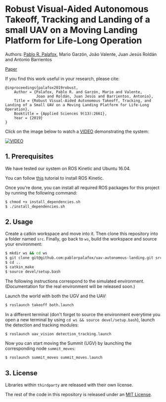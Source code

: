 # Robust Visual-Aided Autonomous Takeoff, Tracking and Landing of a small UAV on a Moving Landing Platform for Life-Long Operation

Authors: [Pablo R. Palafox](https://pablorpalafox.github.io/), Mario Garzón, João Valente, Juan Jesús Roldán and Antonio Barrientos

[Paper](https://www.mdpi.com/2076-3417/9/13/2661)

If you find this work useful in your research, please cite:

    @inproceedings{palafox2019robust,
        Author = {Palafox, Pablo R. and Garzón, Mario and Valente,
                  Joao and Roldán, Juan Jesús and Barrientos, Antonio},
        Title = {Robust Visual-Aided Autonomous Takeoff, Tracking, and Landing of a Small UAV on a Moving Landing Platform for Life-Long Operation},
        Booktitle = {Applied Sciences 9(13):2661},
        Year = {2019}
    }
   


Click on the image below to watch a [VIDEO](https://youtu.be/CCrPBw_we2E) demonstrating the system:

[![VIDEO](http://img.youtube.com/vi/CCrPBw_we2E/0.jpg)](https://youtu.be/CCrPBw_we2E)


## 1. Prerequisites

We have tested our system on ROS Kinetic and Ubuntu 16.04.

You can follow [this](http://wiki.ros.org/kinetic/Installation/Ubuntu) tutorial to install ROS Kinetic.

Once you're done, you can install all required ROS packages for this project by running the following command:

```bash
$ chmod +x install_dependencies.sh
$ ./install_dependencies.sh
```

## 2. Usage

Create a catkin workspace and move into it. Then clone this repository into a folder named `src`. Finally, go back to `ws`, build the workspace and source your environment:

```bash
$ mkdir ws && cd ws
$ git clone git@github.com:pablorpalafox/uav-autonomous-landing.git src
$ cd ..
$ catkin_make
$ source devel/setup.bash
```

The following instructions correspond to the simulated environment. (Documentation for the real environment will be released soon.)

Launch the world with both the UGV and the UAV:

```bash
$ roslaunch takeoff both.launch
```

In a different terminal (don't forget to source the environment everytime you open a new terminal by using `cd ws && source devel/setup.bash`), launch the detection and tracking modules:

```bash
$ roslaunch uav_vision detection_tracking.launch
```

Now you can start moving the Summit (UGV) by launching the corresponding node `summit_moves`:

```bash
$ roslaunch summit_moves summit_moves.launch
```

### 

## 3. License

Libraries within `thirdparty` are released with their own license.

The rest of the code in this repository is released under an [MIT License](LICENSE). 
